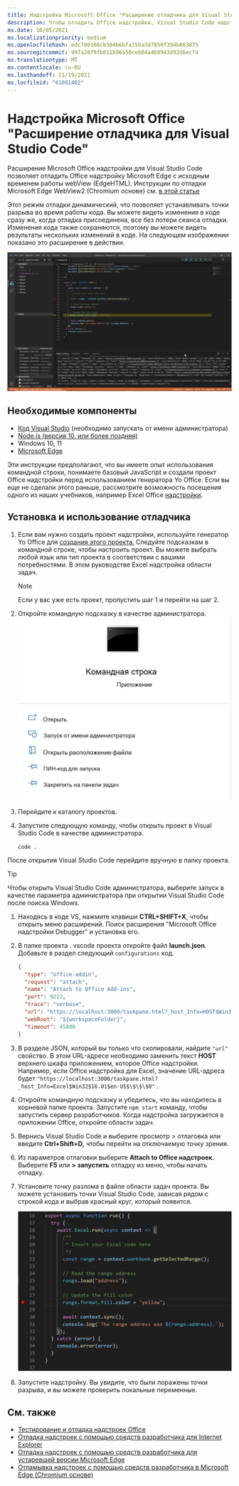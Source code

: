 ```yaml
---
title: Надстройка Microsoft Office "Расширение отладчика для Visual Studio Code"
description: Чтобы отладить Office надстройки, Visual Studio Code надстройки Microsoft Office надстройки.
ms.date: 10/05/2021
ms.localizationpriority: medium
ms.openlocfilehash: edc780108cb304b6bfa15ba3d7850f394b863875
ms.sourcegitcommit: 997a20f9fb011b96a50ceb04a4b9943d92d6ecf4
ms.translationtype: MT
ms.contentlocale: ru-RU
ms.lasthandoff: 11/19/2021
ms.locfileid: "61081402"
---
```

# <a name="microsoft-office-add-in-debugger-extension-for-visual-studio-code"></a>Надстройка Microsoft Office "Расширение отладчика для Visual Studio Code"

Расширение Microsoft Office надстройки для Visual Studio Code позволяет отладить Office надстройку Microsoft Edge с исходным временем работы webView (EdgeHTML). Инструкции по отладки Microsoft Edge WebView2 (Chromium основе) см. [в этой статье](./debug-desktop-using-edge-chromium.md)

Этот режим отладки динамический, что позволяет устанавливать точки разрыва во время работы кода. Вы можете видеть изменения в коде сразу же, когда отладка присоединена, все без потери сеанса отладки. Изменения кода также сохраняются, поэтому вы можете видеть результаты нескольких изменений в коде. На следующем изображении показано это расширение в действии.

![Office надстройки отладки расширения отладки надстроек Excel надстроек.](../images/vs-debugger-extension-for-office-addins.jpg)

## <a name="prerequisites"></a>Необходимые компоненты

- [Код Visual Studio](https://code.visualstudio.com/) (необходимо запускать от имени администратора)
- [Node.js (версия 10. или более поздняя)](https://nodejs.org/)
- Windows 10, 11
- [Microsoft Edge](https://www.microsoft.com/edge)

Эти инструкции предполагают, что вы имеете опыт использования командной строки, понимаете базовый JavaScript и создали проект Office надстройки перед использованием генератора Yo Office. Если вы еще не сделали этого раньше, рассмотрите возможность посещения одного из наших учебников, например Excel Office [надстройки](../tutorials/excel-tutorial.md).

## <a name="install-and-use-the-debugger"></a>Установка и использование отладчика

1. Если вам нужно создать проект надстройки, используйте генератор Yo Office для [создания этого проекта.](../quickstarts/excel-quickstart-jquery.md?tabs=yeomangenerator) Следуйте подсказкам в командной строке, чтобы настроить проект. Вы можете выбрать любой язык или тип проекта в соответствии с вашими потребностями. В этом руководстве Excel надстройка области задач.

    > [!NOTE]
    > Если у вас уже есть проект, пропустить шаг 1 и перейти на шаг 2.

1. Откройте командную подсказку в качестве администратора.
   ![Параметры командной подсказки, в том числе "запуск в качестве администратора" в Windows 10 и 11.](../images/run-as-administrator-vs-code.jpg)

1. Перейдите к каталогу проектов.

1. Запустите следующую команду, чтобы открыть проект в Visual Studio Code в качестве администратора.

    ```command&nbsp;line
    code .
    ```

  После открытия Visual Studio Code перейдите вручную в папку проекта.

  > [!TIP]
  > Чтобы открыть Visual Studio Code администратора, выберите  запуск в качестве параметра администратора при открытии Visual Studio Code после поиска Windows.

1. Находясь в коде VS, нажмите клавиши **CTRL+SHIFT+X**, чтобы открыть меню расширений. Поиск расширения "Microsoft Office надстройки Debugger" и установка его.

1. В папке проекта . vscode проекта откройте файл **launch.json**. Добавьте в раздел следующий `configurations` код.

    ```JSON
    {
      "type": "office-addin",
      "request": "attach",
      "name": "Attach to Office Add-ins",
      "port": 9222,
      "trace": "verbose",
      "url": "https://localhost:3000/taskpane.html?_host_Info=HOST$Win32$16.01$en-US$$$$0",
      "webRoot": "${workspaceFolder}",
      "timeout": 45000
    }
    ```

1. В разделе JSON, который вы только что скопировали, найдите `"url"` свойство. В этом URL-адресе необходимо заменить текст **HOST** верхнего шкафа приложением, которое Office надстройки. Например, если Office надстройка для Excel, значение URL-адреса будет `"https://localhost:3000/taskpane.html?_host_Info=Excel$Win32$16.01$en-US$\$\$\$0"` .

1. Откройте командную подсказку и убедитесь, что вы находитесь в корневой папке проекта. Запустите `npm start` команду, чтобы запустить сервер разработчиков. Когда надстройка загружается в приложении Office, откройте области задач.

1. Вернись Visual Studio Code и выберите просмотр > отлаговка или введите **Ctrl+Shift+D,** чтобы перейти на отключаемую точку зрения. 

1. Из параметров отлаговки выберите **Attach to Office надстроек.** Выберите **F5** или **> запустить** отладку из меню, чтобы начать отладку.

1. Установите точку разлома в файле области задач проекта. Вы можете установить точки Visual Studio Code, зависая рядом с строкой кода и выбрав красный круг, который появится.

    ![Красный круг отображается на строке кода в Visual Studio Code.](../images/set-breakpoint.jpg)

1. Запустите надстройку. Вы увидите, что были поражены точки разрыва, и вы можете проверить локальные переменные.

## <a name="see-also"></a>См. также

- [Тестирование и отладка надстроек Office](test-debug-office-add-ins.md)
- [Отладка надстроек с помощью средств разработчика для Internet Explorer](debug-add-ins-using-f12-tools-ie.md)
- [Отладка надстроек с помощью средств разработчика для устаревшей версии Microsoft Edge](debug-add-ins-using-devtools-edge-legacy.md)
- [Отламывка надстроек с помощью средств разработчика в Microsoft Edge (Chromium основе)](debug-add-ins-using-devtools-edge-chromium.md)
